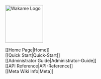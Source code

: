 <span class="float-right"><img src="/axsh/wakame-vdc/wiki/images/wakame-logo.png" alt="Wakame Logo" width="120" height="120"></span>
  
[[Home Page|Home]]   
[[Quick Start|Quick-Start]]   
[[Administrator Guide|Administrator-Guide]]   
[[API Reference|API-Reference]]   
[[Meta Wiki Info|Meta]]   
